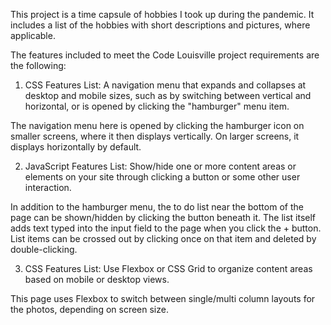 This project is a time capsule of hobbies I took up during the pandemic. It includes a list of the hobbies with short descriptions and pictures, where applicable. 

The features included to meet the Code Louisville project requirements are the following:

1. CSS Features List: A navigation menu that expands and collapses at desktop and mobile sizes, such as by switching between vertical and horizontal, or is opened by clicking the "hamburger" menu item.

The navigation menu here is opened by clicking the hamburger icon on smaller screens, where it then displays vertically. On larger screens, it displays horizontally by default.


2. JavaScript Features List: Show/hide one or more content areas or elements on your site through clicking a button or some other user interaction. 

In addition to the hamburger menu, the to do list near the bottom of the page can be shown/hidden by clicking the button beneath it. The list itself adds text typed into the input field to the page when you click the + button. List items can be crossed out by clicking once on that item and deleted by double-clicking.


3. CSS Features List: Use Flexbox or CSS Grid to organize content areas based on mobile or desktop views. 

This page uses Flexbox to switch between single/multi column layouts for the photos, depending on screen size.